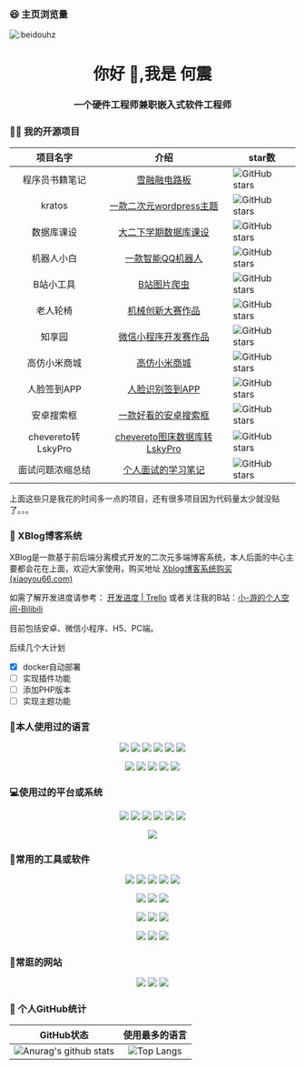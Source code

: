 ### 😆 主页浏览量

![:beidouhz](https://count.getloli.com/get/@:beidouhz?theme=gelbooru-h)

<h1 align="center">你好 👋,我是 何震</h1>
<h3 align="center">一个硬件工程师兼职嵌入式软件工程师</h3>


### 👨‍💻 我的开源项目

|  项目名字 | 介绍 | star数                                                       |
|  :----:  | :----:  |  ------  |
| 程序员书籍笔记 | [雪融融电路板](https://github.com/beidouhz/xuerongrong) | <img src="https://img.shields.io/github/stars/beidouhz/xuerongrong?logo=ReverbNation&logoColor=rgba(255,255,255,.6)" alt="GitHub stars"> |
| kratos | [一款二次元wordpress主题](https://github.com/xiaoyou66/kratos) | <img src="https://img.shields.io/github/stars/xiaoyou66/kratos?logo=ReverbNation&logoColor=rgba(255,255,255,.6)" alt="GitHub stars"> |
| 数据库课设 | [ 大二下学期数据库课设 ](https://github.com/xiaoyou-project/DatabaseKeshe) | <img src="https://img.shields.io/github/stars/xiaoyou-project/DatabaseKeshe?logo=ReverbNation&logoColor=rgba(255,255,255,.6)" alt="GitHub stars"> |
| 机器人小白 | [一款智能QQ机器人](https://github.com/xiaoyou66/QQrobot) | <img src="https://img.shields.io/github/stars/xiaoyou66/QQrobot?logo=ReverbNation&logoColor=rgba(255,255,255,.6)" alt="GitHub stars"> |
| B站小工具 | [B站图片爬虫](https://github.com/xiaoyou66/bilibiliimgtool) | <img src="https://img.shields.io/github/stars/xiaoyou66/bilibiliimgtool?logo=ReverbNation&logoColor=rgba(255,255,255,.6)" alt="GitHub stars"> |
| 老人轮椅 | [机械创新大赛作品](https://github.com/xiaoyou66/oldpeolplewwheelchair) | <img src="https://img.shields.io/github/stars/xiaoyou66/oldpeolplewwheelchair?logo=ReverbNation&logoColor=rgba(255,255,255,.6)" alt="GitHub stars"> |
| 知享园 | [微信小程序开发赛作品](https://github.com/xiaoyou-project/wechat_college_back) | <img src="https://img.shields.io/github/stars/xiaoyou-project/wechat_college_back?logo=ReverbNation&logoColor=rgba(255,255,255,.6)" alt="GitHub stars"> |
| 高仿小米商城 | [高仿小米商城](https://github.com/xiaoyou-project/javaweb-xshop-back) | <img src="https://img.shields.io/github/stars/xiaoyou-project/javaweb-xshop-back?logo=ReverbNation&logoColor=rgba(255,255,255,.6)" alt="GitHub stars"> |
| 人脸签到APP | [人脸识别签到APP](https://github.com/xiaoyou-project/android-course-design) | <img src="https://img.shields.io/github/stars/xiaoyou-project/android-course-design?logo=ReverbNation&logoColor=rgba(255,255,255,.6)" alt="GitHub stars"> |
| 安卓搜索框 | [一款好看的安卓搜索框](https://github.com/xiaoyou-xblog/SearchDialog) | <img src="https://img.shields.io/github/stars/xiaoyou-xblog/SearchDialog?logo=ReverbNation&logoColor=rgba(255,255,255,.6)" alt="GitHub stars"> |
| chevereto转LskyPro | [chevereto图床数据库转LskyPro](https://github.com/xiaoyou-xblog/chevereto2LskyPro) | <img src="https://img.shields.io/github/stars/xiaoyou-xblog/chevereto2LskyPro?logo=ReverbNation&logoColor=rgba(255,255,255,.6)" alt="GitHub stars"> |
| 面试问题浓缩总结 | [个人面试的学习笔记](https://github.com/xiaoyou66/interview) | <img src="https://img.shields.io/github/stars/xiaoyou66/interview?logo=ReverbNation&logoColor=rgba(255,255,255,.6)" alt="GitHub stars"> |

上面这些只是我花的时间多一点的项目，还有很多项目因为代码量太少就没贴了。。。

### 🍨 XBlog博客系统

XBlog是一款基于前后端分离模式开发的二次元多端博客系统，本人后面的中心主要都会花在上面，欢迎大家使用，购买地址 [Xblog博客系统购买 (xiaoyou66.com)](https://xblog.xiaoyou66.com/)

如需了解开发进度请参考： [开发进度 | Trello](https://trello.com/b/RDmY88Ld/开发进度)  或者关注我的B站：[小-游的个人空间-Bilibili](https://space.bilibili.com/343147393)

目前包括安卓、微信小程序、H5、PC端。

后续几个大计划

- [x] docker自动部署
- [ ] 实现插件功能
- [ ] 添加PHP版本
- [ ] 实现主题功能

### 🧐本人使用过的语言

<p align="center">
	<img src="https://img.shields.io/badge/C-1.14-00acd7?logo=Go&logoColor=00acd7"/>
	<img src="https://img.shields.io/badge/C++-8-e0161a?logo=Java&logoColor=e0161a"/>
	<img src="https://img.shields.io/badge/JavaScript-es6-efd81d?logo=JavaScript&logoColor=efd81d"/>
    <img src="https://img.shields.io/badge/Kotlin-1.14-eb7e21?logo=Kotlin&logoColor=eb7e21"/>
	<img src="https://img.shields.io/badge/Python-3.7-326c9c?logo=Python&logoColor=326c9c"/>
	<img src="https://img.shields.io/badge/PHP-7.2-777bb3?logo=PHP&logoColor=777bb3"/>
</p>
<p align="center">
	<img src="https://img.shields.io/badge/C/C++-11-659ad2?logo=C%2B%2B&logoColor=659ad2"/>
	<img src="https://img.shields.io/badge/C%23-4.0-2c006c?logo=c%20Sharp&logoColor=2c006c"/>
	<img src="https://img.shields.io/badge/Lua-5.0-000080?logo=Lua&logoColor=000080"/>
    <img src="https://img.shields.io/badge/Ruby-3.0-f70f19?logo=Ruby&logoColor=f70f19"/>
    <img src="https://img.shields.io/badge/Shell-1.0-3e484a?logo=GNU%20Bash&logoColor=ffffff"/>
</p>

### 💻使用过的平台或系统

<p align="center">
<img src="https://img.shields.io/badge/Android--0?style=social&logo=Android&logoColor=3DDC84"/>
<img src="https://img.shields.io/badge/Windows10--0?style=social&logo=Windows&logoColor=0078D6"/>
<img src="https://img.shields.io/badge/Centos7--0?style=social&logo=Centos&logoColor=262577"/>
<img src="https://img.shields.io/badge/Ubuntu--0?style=social&logo=Ubuntu&logoColor=E95420"/>
<img src="https://img.shields.io/badge/Kali--0?style=social&logo=Kali%20Linux&logoColor=E95420"/>
<img src="https://img.shields.io/badge/Raspberry Pi--0?style=social&logo=Raspberry%20Pi&logoColor=A22846"/>
</p>
<p align="center">
<img src="https://img.shields.io/badge/Arduino--0?style=social&logo=Arduino&logoColor=00979D"/>
</p>

### 🔧常用的工具或软件

<p align="center">
<img src="https://img.shields.io/badge/Androidstudio-安卓开发-3DDC84?style=flat-square&logo=Android%20Studio&labelColor=ffffff&logoColor=3DDC84"/>
<img src="https://img.shields.io/badge/IDEA-Java开发-fd6430?style=flat-square&logo=IntelliJ%20IDEA&labelColor=ffffff&logoColor=000000"/>
<img src="https://img.shields.io/badge/WebStorm-vue开发-07c3f2?style=flat-square&logo=WebStorm&labelColor=ffffff&logoColor=000000"/>
<img src="https://img.shields.io/badge/PyCharm-Python开发-21d789?style=flat-square&logo=PyCharm&labelColor=ffffff&logoColor=000000"/>
<img src="https://img.shields.io/badge/PhpStorm-PHP开发-21d789?style=flat-square&logo=PhpStorm&labelColor=ffffff&logoColor=000000"/>
</p>
<p align="center">
<img src="https://img.shields.io/badge/VsCode-软件开发-007ACC?style=flat-square&logo=Visual%20Studio%20Code&labelColor=ffffff&logoColor=007ACC"/>
<img src="https://img.shields.io/badge/MySQL-结构型数据库-4479A1?style=flat-square&logo=MySQL&labelColor=ffffff&logoColor=4479A1"/>
<img src="https://img.shields.io/badge/MongoDB-文档型数据库-47A248?style=flat-square&logo=MongoDB&labelColor=ffffff&logoColor=47A248"/>
</p>

<p align="center">
<img src="https://img.shields.io/badge/Chrome-浏览器-4285F4?style=flat-square&logo=Google%20Chrome&labelColor=ffffff&logoColor=4285F4"/>
<img src="https://img.shields.io/badge/Edge-浏览器-0078D7?style=flat-square&logo=Microsoft%20Edge&labelColor=ffffff&logoColor=0078D7"/>
<img src="https://img.shields.io/badge/Steam-悠闲娱乐-000000?style=flat-square&logo=Steam&labelColor=ffffff&logoColor=000000"/>
</p>

<p align="center">
<img src="https://img.shields.io/badge/Premiere-视频剪辑-9999FF?style=flat-square&logo=Adobe%20Premiere%20Pro&labelColor=ffffff&logoColor=9999FF"/>
<img src="https://img.shields.io/badge/Photoshop-P图工具-31A8FF?style=flat-square&logo=Adobe%20Photoshop&labelColor=ffffff&logoColor=31A8FF"/>
<img src="https://img.shields.io/badge/AE-后期制作-9999FF?style=flat-square&logo=Adobe%20After%20Effects&labelColor=ffffff&logoColor=9999FF"/>
</p>


###  🔗常逛的网站

<p align="center">
<a target="_blank" url="https://www.bilibili.com/"><img src="https://img.shields.io/badge/Bilibili-宅男快乐网-00A1D6?style=for-the-badge&logo=Bilibili&labelColor=ffffff"/></a>
<a target="_blank" url="https://github.com/"><img src="https://img.shields.io/badge/GitHub-程序员交友平台-181717?style=for-the-badge&logo=GitHub&logoColor=181717&labelColor=ffffff"/></a>
<a target="_blank" url="https://www.zhihu.com/"><img src="https://img.shields.io/badge/知乎-大型装逼社区-0084FF?style=for-the-badge&logo=ZhiHu&logoColor=0084FF&labelColor=ffffff"/></a>
</p>

### 🥳 个人GitHub统计

|                          GitHub状态                          |                        使用最多的语言                        |
| :----------------------------------------------------------: | :----------------------------------------------------------: |
| ![Anurag's github stats](https://github-readme-stats.vercel.app/api?username=xiaoyou66&show_icons=true&theme=synthwave) | ![Top Langs](https://github-readme-stats.vercel.app/api/top-langs/?username=xiaoyou66&&hide=tsql) |


